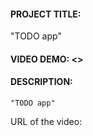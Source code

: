 #### PROJECT TITLE:
"TODO app"

#### VIDEO DEMO: <>
#### DESCRIPTION: 
    "TODO app"
URL of the video:
